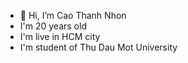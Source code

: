 - 👋 Hi, I’m Cao Thanh Nhon
- I'm 20 years old
- I'm live in HCM city 
- I'm student of Thu Dau Mot University 

<!---
thanhnhon929/thanhnhon929 is a ✨ special ✨ repository because its `README.md` (this file) appears on your GitHub profile.
You can click the Preview link to take a look at your changes.
--->
